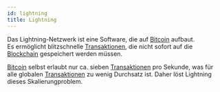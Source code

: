 ```yaml
---
id: lightning
title: Lightning
---
```


Das Lightning-Netzwerk ist eine Software, die auf [Bitcoin](../b/bitcoin) aufbaut.  
Es ermöglicht blitzschnelle [Transaktionen](../t/transaktion), die nicht sofort auf die [Blockchain](../b/blockchain) gespeichert werden müssen.

[Bitcoin](../b/bitcoin) selbst erlaubt nur ca. sieben [Transaktionen](../t/transaktion) pro Sekunde, was für alle globalen [Transaktionen](../t/transaktion) zu wenig Durchsatz ist. Daher löst Lightning dieses Skalierungproblem.
